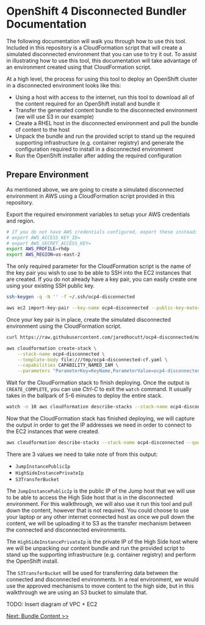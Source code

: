 # OpenShift 4 Disconnected Bundler Documentation

The following documentation will walk you through how to use this tool.
Included in this repository is a CloudFormation script that will create a
simulated disconnected environment that you can use to try it out. To assist in
illustrating how to use this tool, this documentation will take advantage of an
environment created using that CloudFormation script.

At a high level, the process for using this tool to deploy an OpenShift cluster
in a disconnected environment looks like this:

- Using a host with access to the internet, run this tool to download all of
  the content required for an OpenShift install and bundle it
- Transfer the generated content bundle to the disconnected environment (we
  will use S3 in our example)
- Create a RHEL host in the disconnected environment and pull the bundle of
  content to the host
- Unpack the bundle and run the provided script to stand up the required
  supporting infrastructure (e.g. container registry) and generate the
  configuration required to install in a disconnected environment
- Run the OpenShift installer after adding the required configuration

## Prepare Environment

As mentioned above, we are going to create a simulated disconnected environment
in AWS using a CloudFormation script provided in this repository.

Export the required environment variables to setup your AWS credentials and region.

```bash
# If you do not have AWS credentials configured, export these instead:
# export AWS_ACCESS_KEY_ID=
# export AWS_SECRET_ACCESS_KEY=
export AWS_PROFILE=rhdp
export AWS_REGION=us-east-2
```

The only required parameter for the CloudFormation script is the name of the
key pair you wish to use to be able to SSH into the EC2 instances that are
created. If you do not already have a key pair, you can easily create one using
your existing SSH public key.

```bash
ssh-keygen -q -N '' -f ~/.ssh/ocp4-disconnected

aws ec2 import-key-pair --key-name ocp4-disconnected --public-key-material fileb://~/.ssh/ocp4-disconnected.pub
```

Once your key pair is in place, create the simulated disconnected environment
using the CloudFormation script.

```bash
curl https://raw.githubusercontent.com/jaredhocutt/ocp4-disconnected/main/hack/cloudformation.yaml -o /tmp/ocp4-disconnected-cf.yaml

aws cloudformation create-stack \
    --stack-name ocp4-disconnected \
    --template-body file:///tmp/ocp4-disconnected-cf.yaml \
    --capabilities CAPABILITY_NAMED_IAM \
    --parameters "ParameterKey=KeyName,ParameterValue=ocp4-disconnected"
```

Wait for the CloudFormation stack to finish deploying. Once the output is
`CREATE_COMPLETE`, you can use _Ctrl-C_ to exit the `watch` command. It usually
takes in the ballpark of 5-6 minutes to deploy the entire stack.

```bash
watch -n 10 aws cloudformation describe-stacks --stack-name ocp4-disconnected --query 'Stacks[0].StackStatus'
```

Now that the CloudFormation stack has finished deploying, we will capture the
output in order to get the IP addresses we need in order to connect to the EC2
instances that were created.

```bash
aws cloudformation describe-stacks --stack-name ocp4-disconnected --query 'Stacks[0].Outputs'
```

There are 3 values we need to take note of from this output:

- `JumpInstancePublicIp`
- `HighSideInstancePrivateIp`
- `S3TransferBucket`

The `JumpInstancePublicIp` is the public IP of the Jump host that we will use
to be able to access the High Side host that is in the disconnected
environment. For this walkthrough, we will also use it run this tool and pull
down the content, however that is not required. You could choose to use your
laptop or any other internet connected host as once we pull down the content,
we will be uploading it to S3 as the transfer mechanism between the connected
and disconnected environments.

The `HighSideInstancePrivateIp` is the private IP of the High Side host where
we will be unpacking our content bundle and run the provided script to stand up
the supporting infrastructure (e.g. container registry) and perform the
OpenShift install.

The `S3TransferBucket` will be used for transferring data between the connected
and disconnected environments. In a real environment, we would use the approved
mechanisms to move content to the high side, but in this walkthrough we are
using an S3 bucket to simulate that.

TODO: Insert diagram of VPC + EC2

[Next: Bundle Content >>](bundle_content.md)
